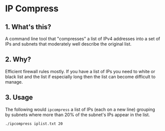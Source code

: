 # IP Compress
## 1. What's this?
A command line tool that "compresses" a list of IPv4 addresses into a set of IPs and subnets that moderately well describe the original list. 

## 2. Why?
Efficient firewall rules mostly. If you have a list of IPs you need to white or black list and the list if especially long then the list can become difficult to manage.

## 3. Usage
The following would `ipcompress` a list of IPs (each on a new line) grouping by subnets where more than 20% of the subnet's IPs appear in the list.
```bash
./ipcompress iplist.txt 20
```
